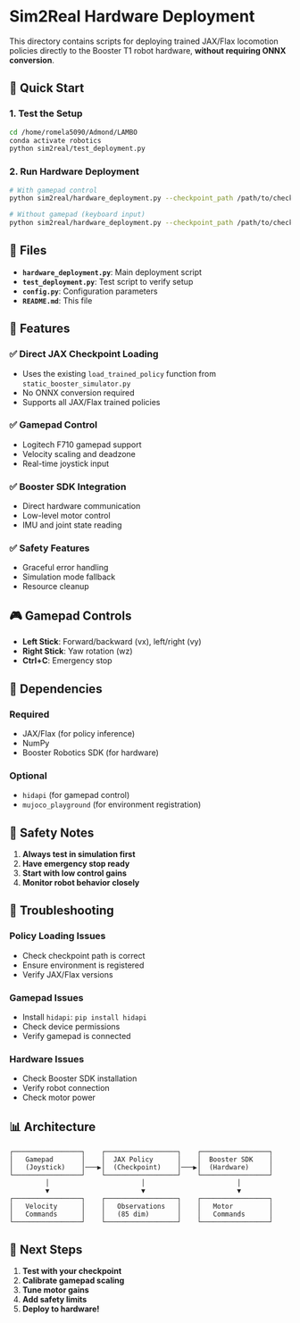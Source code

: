 # Sim2Real Hardware Deployment

This directory contains scripts for deploying trained JAX/Flax locomotion policies directly to the Booster T1 robot hardware, **without requiring ONNX conversion**.

## 🚀 Quick Start

### 1. Test the Setup
```bash
cd /home/romela5090/Admond/LAMBO
conda activate robotics
python sim2real/test_deployment.py
```

### 2. Run Hardware Deployment
```bash
# With gamepad control
python sim2real/hardware_deployment.py --checkpoint_path /path/to/checkpoint --use_gamepad

# Without gamepad (keyboard input)
python sim2real/hardware_deployment.py --checkpoint_path /path/to/checkpoint --no_gamepad
```

## 📁 Files

- **`hardware_deployment.py`**: Main deployment script
- **`test_deployment.py`**: Test script to verify setup
- **`config.py`**: Configuration parameters
- **`README.md`**: This file

## 🔧 Features

### ✅ **Direct JAX Checkpoint Loading**
- Uses the existing `load_trained_policy` function from `static_booster_simulator.py`
- No ONNX conversion required
- Supports all JAX/Flax trained policies

### ✅ **Gamepad Control**
- Logitech F710 gamepad support
- Velocity scaling and deadzone
- Real-time joystick input

### ✅ **Booster SDK Integration**
- Direct hardware communication
- Low-level motor control
- IMU and joint state reading

### ✅ **Safety Features**
- Graceful error handling
- Simulation mode fallback
- Resource cleanup

## 🎮 Gamepad Controls

- **Left Stick**: Forward/backward (vx), left/right (vy)
- **Right Stick**: Yaw rotation (wz)
- **Ctrl+C**: Emergency stop

## 🔧 Dependencies

### Required
- JAX/Flax (for policy inference)
- NumPy
- Booster Robotics SDK (for hardware)

### Optional
- `hidapi` (for gamepad control)
- `mujoco_playground` (for environment registration)

## 🚨 Safety Notes

1. **Always test in simulation first**
2. **Have emergency stop ready**
3. **Start with low control gains**
4. **Monitor robot behavior closely**

## 🐛 Troubleshooting

### Policy Loading Issues
- Check checkpoint path is correct
- Ensure environment is registered
- Verify JAX/Flax versions

### Gamepad Issues
- Install `hidapi`: `pip install hidapi`
- Check device permissions
- Verify gamepad is connected

### Hardware Issues
- Check Booster SDK installation
- Verify robot connection
- Check motor power

## 📊 Architecture

```
┌─────────────────┐    ┌──────────────────┐    ┌─────────────────┐
│   Gamepad       │    │  JAX Policy      │    │  Booster SDK    │
│   (Joystick)    │───▶│  (Checkpoint)    │───▶│  (Hardware)     │
└─────────────────┘    └──────────────────┘    └─────────────────┘
         │                       │                       │
         ▼                       ▼                       ▼
┌─────────────────┐    ┌──────────────────┐    ┌─────────────────┐
│   Velocity      │    │   Observations   │    │   Motor         │
│   Commands      │    │   (85 dim)       │    │   Commands      │
└─────────────────┘    └──────────────────┘    └─────────────────┘
```

## 🎯 Next Steps

1. **Test with your checkpoint**
2. **Calibrate gamepad scaling**
3. **Tune motor gains**
4. **Add safety limits**
5. **Deploy to hardware!**

